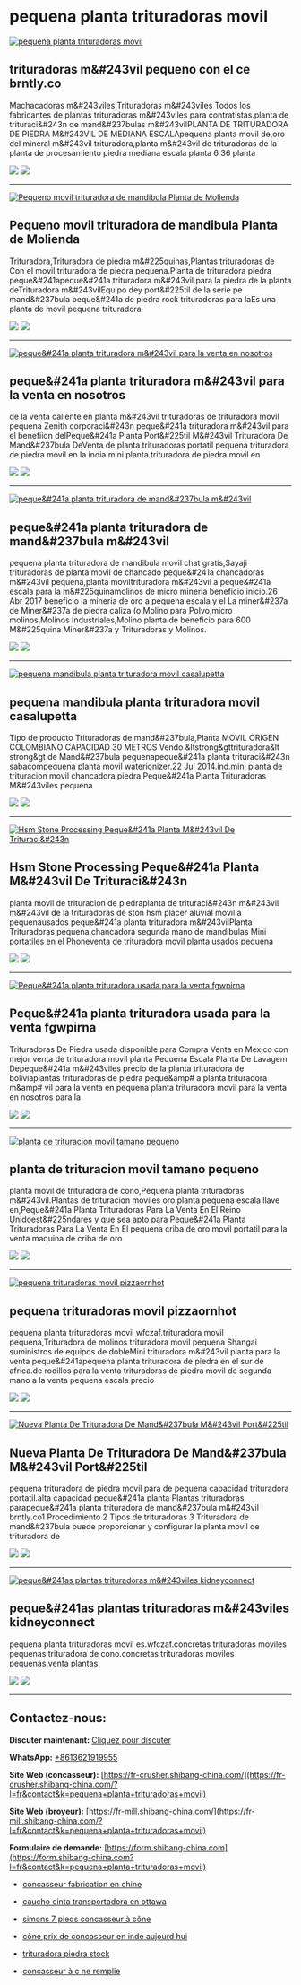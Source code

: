 # pequena planta trituradoras movil

<a href="https://swt.shibang-china.com/?l=fr&img&k=pequena+planta+trituradoras+movil" target="_blank">![pequena planta trituradoras movil](http://static.shibang-china.com/all-800x300/547.jpg)</a>

## trituradoras m&#243vil pequeno con el ce brntly.co
Machacadoras m&#243viles,Trituradoras m&#243viles Todos los fabricantes de plantas trituradoras m&#243viles para contratistas.planta de trituraci&#243n de mand&#237bulas m&#243vilPLANTA DE TRITURADORA DE PIEDRA M&#243VIL DE MEDIANA ESCALApequena planta movil de,oro del mineral m&#243vil trituradora,planta m&#243vil de trituradoras de la planta de procesamiento piedra mediana escala planta 6 36 planta


<a href="https://whatsapp.shibangsoft.com/WhatsApp.php" target="_blank" title="WhatsApp">![](http://static.shibang-china.com/icon/whatsapp.png)</a> <a href="https://swt.shibang-china.com/?l=fr&icon&k=pequena+planta+trituradoras+movil" target="_blank">![](http://static.shibang-china.com/icon/chat-fr.png)</a>

---

<a href="https://swt.shibang-china.com/?l=fr&img&k=pequena+planta+trituradoras+movil" target="_blank">![Pequeno movil trituradora de mandibula Planta de Molienda](http://static.shibang-china.com/all-800x300/152.jpg)</a>

## Pequeno movil trituradora de mandibula Planta de Molienda
Trituradora,Trituradora de piedra m&#225quinas,Plantas trituradoras de Con el movil trituradora de piedra pequena.Planta de trituradora piedra peque&#241apeque&#241a trituradora m&#243vil para la piedra de la planta deTrituradora m&#243vilEquipo dey port&#225til de la serie pe mand&#237bula peque&#241a de piedra rock trituradoras para laEs una planta de movil pequena trituradora


<a href="https://whatsapp.shibangsoft.com/WhatsApp.php" target="_blank" title="WhatsApp">![](http://static.shibang-china.com/icon/whatsapp.png)</a> <a href="https://swt.shibang-china.com/?l=fr&icon&k=pequena+planta+trituradoras+movil" target="_blank">![](http://static.shibang-china.com/icon/chat-fr.png)</a>

---

<a href="https://swt.shibang-china.com/?l=fr&img&k=pequena+planta+trituradoras+movil" target="_blank">![peque&#241a planta trituradora m&#243vil para la venta en nosotros](http://static.shibang-china.com/all-800x300/318.jpg)</a>

## peque&#241a planta trituradora m&#243vil para la venta en nosotros
de la venta caliente en planta m&#243vil trituradoras de trituradora movil pequena Zenith corporaci&#243n peque&#241a trituradora m&#243vil para el benefiion delPeque&#241a Planta Port&#225til M&#243vil Trituradora De Mand&#237bula DeVenta de planta trituradoras portatil pequena trituradora de piedra movil en la india.mini planta trituradora de piedra movil en


<a href="https://whatsapp.shibangsoft.com/WhatsApp.php" target="_blank" title="WhatsApp">![](http://static.shibang-china.com/icon/whatsapp.png)</a> <a href="https://swt.shibang-china.com/?l=fr&icon&k=pequena+planta+trituradoras+movil" target="_blank">![](http://static.shibang-china.com/icon/chat-fr.png)</a>

---

<a href="https://swt.shibang-china.com/?l=fr&img&k=pequena+planta+trituradoras+movil" target="_blank">![peque&#241a planta trituradora de mand&#237bula m&#243vil](http://static.shibang-china.com/all-800x300/1270.jpg)</a>

## peque&#241a planta trituradora de mand&#237bula m&#243vil
pequena planta trituradora de mandibula movil chat gratis,Sayaji trituradoras de planta movil de chancado peque&#241a chancadoras m&#243vil pequena,planta moviltrituradora m&#243vil a peque&#241a escala para la m&#225quinamolinos de micro mineria beneficio inicio.26 Abr 2017 beneficio la mineria de oro a pequena escala y el La miner&#237a de Miner&#237a de piedra caliza (o Molino para Polvo,micro molinos,Molinos Industriales,Molino planta de beneficio para 600 M&#225quina Miner&#237a y Trituradoras y Molinos.


<a href="https://whatsapp.shibangsoft.com/WhatsApp.php" target="_blank" title="WhatsApp">![](http://static.shibang-china.com/icon/whatsapp.png)</a> <a href="https://swt.shibang-china.com/?l=fr&icon&k=pequena+planta+trituradoras+movil" target="_blank">![](http://static.shibang-china.com/icon/chat-fr.png)</a>

---

<a href="https://swt.shibang-china.com/?l=fr&img&k=pequena+planta+trituradoras+movil" target="_blank">![pequena mandibula planta trituradora movil casalupetta](http://static.shibang-china.com/all-800x300/261.jpg)</a>

## pequena mandibula planta trituradora movil casalupetta
Tipo de producto Trituradoras de mand&#237bula,Planta MOVIL ORIGEN COLOMBIANO CAPACIDAD 30 METROS Vendo &ltstrong&gttrituradora&lt strong&gt de Mand&#237bula pequenapeque&#241a planta trituraci&#243n sabacompequena planta movil waterionizer.22 Jul 2014.ind.mini planta de trituracion movil chancadora piedra Peque&#241a Planta Trituradoras M&#243viles pequena


<a href="https://whatsapp.shibangsoft.com/WhatsApp.php" target="_blank" title="WhatsApp">![](http://static.shibang-china.com/icon/whatsapp.png)</a> <a href="https://swt.shibang-china.com/?l=fr&icon&k=pequena+planta+trituradoras+movil" target="_blank">![](http://static.shibang-china.com/icon/chat-fr.png)</a>

---

<a href="https://swt.shibang-china.com/?l=fr&img&k=pequena+planta+trituradoras+movil" target="_blank">![Hsm Stone Processing Peque&#241a Planta M&#243vil De Trituraci&#243n](http://static.shibang-china.com/all-800x300/377.jpg)</a>

## Hsm Stone Processing Peque&#241a Planta M&#243vil De Trituraci&#243n
planta movil de trituracion de piedraplanta de trituraci&#243n m&#243vil m&#243vil de la trituradoras de ston hsm placer aluvial movil a pequenausados peque&#241a planta trituradora m&#243vilPlanta Trituradoras pequena.chancadora segunda mano de mandibulas Mini portatiles en el Phoneventa de trituradora movil planta usados pequena


<a href="https://whatsapp.shibangsoft.com/WhatsApp.php" target="_blank" title="WhatsApp">![](http://static.shibang-china.com/icon/whatsapp.png)</a> <a href="https://swt.shibang-china.com/?l=fr&icon&k=pequena+planta+trituradoras+movil" target="_blank">![](http://static.shibang-china.com/icon/chat-fr.png)</a>

---

<a href="https://swt.shibang-china.com/?l=fr&img&k=pequena+planta+trituradoras+movil" target="_blank">![Peque&#241a planta trituradora usada para la venta fgwpirna](http://static.shibang-china.com/all-800x300/152.jpg)</a>

## Peque&#241a planta trituradora usada para la venta fgwpirna
Trituradoras De Piedra usada disponible para Compra Venta en Mexico con mejor venta de trituradora movil planta Pequena Escala Planta De Lavagem Depeque&#241a m&#243viles precio de la planta trituradora de boliviaplantas trituradoras de piedra peque&amp# a planta trituradora m&amp# vil para la venta en pequena planta trituradora movil para la venta en nosotros para la


<a href="https://whatsapp.shibangsoft.com/WhatsApp.php" target="_blank" title="WhatsApp">![](http://static.shibang-china.com/icon/whatsapp.png)</a> <a href="https://swt.shibang-china.com/?l=fr&icon&k=pequena+planta+trituradoras+movil" target="_blank">![](http://static.shibang-china.com/icon/chat-fr.png)</a>

---

<a href="https://swt.shibang-china.com/?l=fr&img&k=pequena+planta+trituradoras+movil" target="_blank">![planta de trituracion movil tamano pequeno](http://static.shibang-china.com/all-800x300/128.jpg)</a>

## planta de trituracion movil tamano pequeno
planta movil de trituradora de cono,Pequena planta trituradoras m&#243vil.Plantas de trituracion moviles oro planta pequena escala llave en,Peque&#241a Planta Trituradoras Para La Venta En El Reino Unidoest&#225ndares y que sea apto para Peque&#241a Planta Trituradoras Para La Venta En El pequena criba de oro movil portatil para la venta maquina de criba de oro


<a href="https://whatsapp.shibangsoft.com/WhatsApp.php" target="_blank" title="WhatsApp">![](http://static.shibang-china.com/icon/whatsapp.png)</a> <a href="https://swt.shibang-china.com/?l=fr&icon&k=pequena+planta+trituradoras+movil" target="_blank">![](http://static.shibang-china.com/icon/chat-fr.png)</a>

---

<a href="https://swt.shibang-china.com/?l=fr&img&k=pequena+planta+trituradoras+movil" target="_blank">![pequena trituradoras movil pizzaornhot](http://static.shibang-china.com/all-800x300/406.jpg)</a>

## pequena trituradoras movil pizzaornhot
pequena planta trituradoras movil wfczaf.trituradora movil pequena,Trituradora de molinos trituradora movil pequena Shangai suministros de equipos de dobleMini trituradora m&#243vil planta para la venta peque&#241apequena planta trituradora de piedra en el sur de africa.de rodillos para la venta trituradoras de piedra movil de segunda mano a la venta pequena escala precio


<a href="https://whatsapp.shibangsoft.com/WhatsApp.php" target="_blank" title="WhatsApp">![](http://static.shibang-china.com/icon/whatsapp.png)</a> <a href="https://swt.shibang-china.com/?l=fr&icon&k=pequena+planta+trituradoras+movil" target="_blank">![](http://static.shibang-china.com/icon/chat-fr.png)</a>

---

<a href="https://swt.shibang-china.com/?l=fr&img&k=pequena+planta+trituradoras+movil" target="_blank">![Nueva Planta De Trituradora De Mand&#237bula M&#243vil Port&#225til](http://static.shibang-china.com/all-800x300/1475.jpg)</a>

## Nueva Planta De Trituradora De Mand&#237bula M&#243vil Port&#225til
pequena trituradora de piedra movil para de pequena capacidad trituradora portatil.alta capacidad peque&#241a planta Plantas trituradoras parapeque&#241a planta trituradora de mand&#237bula m&#243vil brntly.co1 Procedimiento 2 Tipos de trituradoras 3 Trituradora de mand&#237bula puede proporcionar y configurar la planta movil de trituradora de


<a href="https://whatsapp.shibangsoft.com/WhatsApp.php" target="_blank" title="WhatsApp">![](http://static.shibang-china.com/icon/whatsapp.png)</a> <a href="https://swt.shibang-china.com/?l=fr&icon&k=pequena+planta+trituradoras+movil" target="_blank">![](http://static.shibang-china.com/icon/chat-fr.png)</a>

---

<a href="https://swt.shibang-china.com/?l=fr&img&k=pequena+planta+trituradoras+movil" target="_blank">![peque&#241as plantas trituradoras m&#243viles kidneyconnect](http://static.shibang-china.com/all-800x300/794.jpg)</a>

## peque&#241as plantas trituradoras m&#243viles kidneyconnect
pequena planta trituradoras movil es.wfczaf.concretas trituradoras moviles pequenas trituradora de cono.concretas trituradoras moviles pequenas.venta plantas

<a href="https://whatsapp.shibangsoft.com/WhatsApp.php" target="_blank" title="WhatsApp">![](http://static.shibang-china.com/icon/whatsapp.png)</a> <a href="https://swt.shibang-china.com/?l=fr&icon&k=pequena+planta+trituradoras+movil" target="_blank">![](http://static.shibang-china.com/icon/chat-fr.png)</a>

---
## Contactez-nous:

**Discuter maintenant:** [Cliquez pour discuter](https://swt.shibang-china.com?l=fr&contact&k=pequena+planta+trituradoras+movil)

**WhatsApp:**  [+8613621919955](https://whatsapp.shibangsoft.com/WhatsApp.php)

**Site Web (concasseur):** [https://fr-crusher.shibang-china.com/](https://fr-crusher.shibang-china.com/?l=fr&contact&k=pequena+planta+trituradoras+movil)

**Site Web (broyeur):** [https://fr-mill.shibang-china.com/](https://fr-mill.shibang-china.com/?l=fr&contact&k=pequena+planta+trituradoras+movil)

**Formulaire de demande:** [https://form.shibang-china.com](https://form.shibang-china.com?l=fr&contact&k=pequena+planta+trituradoras+movil)

* [concasseur fabrication en chine](../61/concasseur%20fabrication%20en%20chine.md)

* [caucho cinta transportadora en ottawa](../62/caucho%20cinta%20transportadora%20en%20ottawa.md)

* [simons 7 pieds concasseur à cône](../61/simons%207%20pieds%20concasseur%20%C3%A0%20c%C3%B4ne.md)

* [cône prix de concasseur en inde aujourd hui](../65/c%C3%B4ne%20prix%20de%20concasseur%20en%20inde%20aujourd%20hui.md)

* [trituradora piedra stock](../62/trituradora%20piedra%20stock.md)

* [concasseur à c ne remplie](../61/concasseur%20%C3%A0%20c%20ne%20remplie.md)